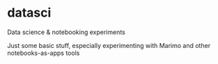 # datasci
Data science & notebooking experiments

Just some basic stuff, especially experimenting with Marimo and other notebooks-as-apps tools
